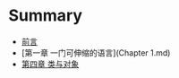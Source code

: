 # Summary

* [前言](README.md)
* [第一章 一门可伸缩的语言](Chapter 1.md)
* [第四章 类与对象](di-si-zhang-lei-yu-dui-xiang.md)

